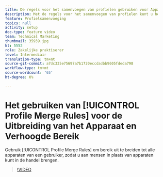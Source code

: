 ```yaml
---
title: De regels voor het samenvoegen van profielen gebruiken voor Apparaatextensies en Meer bereiken
description: Met de regels voor het samenvoegen van profielen kunt u het bereik uitbreiden tot alle apparaten van een gebruiker, zodat u deze op de markt kunt brengen voor mensen in plaats van voor apparaten.
feature: Profielsamenvoeging
topics: null
activity: setup
doc-type: feature video
team: Technical Marketing
thumbnail: 35939.jpg
kt: 5552
role: Zakelijke praktiserer
level: Intermediair
translation-type: tm+mt
source-git-commit: a7dc335e75697a7b1720eccdadbb9605fdeda798
workflow-type: tm+mt
source-wordcount: '65'
ht-degree: 0%

---
```



# Het gebruiken van [!UICONTROL Profile Merge Rules] voor de Uitbreiding van het Apparaat en Verhoogde Bereik

Gebruik [!UICONTROL Profile Merge Rules] om bereik uit te breiden tot alle apparaten van een gebruiker, zodat u aan mensen in plaats van apparaten kunt in de handel brengen.

>[!VIDEO](https://video.tv.adobe.com/v/35939/?quality=12&learn=on)
